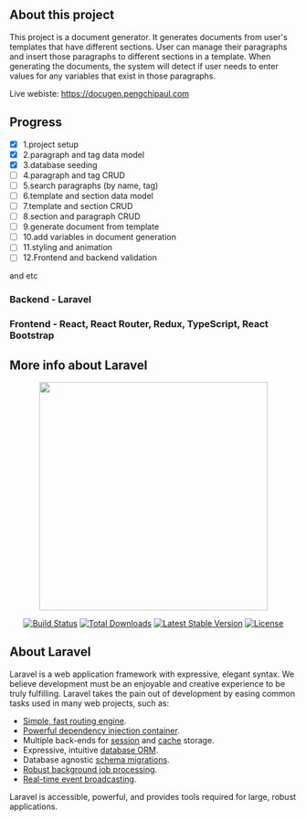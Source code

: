 ## About this project 

This project is a document generator. It generates documents from user's templates that have different sections. User can manage their paragraphs and insert those paragraphs to different sections in a template. When generating the documents, the system will detect if user needs to enter values for any variables that exist in those paragraphs.     

Live webiste: https://docugen.pengchipaul.com

## Progress

- [x] 1.project setup
- [x] 2.paragraph and tag data model
- [x] 3.database seeding
- [ ] 4.paragraph and tag CRUD
- [ ] 5.search paragraphs (by name, tag)
- [ ] 6.template and section data model
- [ ] 7.template and section CRUD
- [ ] 8.section and paragraph CRUD
- [ ] 9.generate document from template
- [ ] 10.add variables in document generation
- [ ] 11.styling and animation
- [ ] 12.Frontend and backend validation 

and etc


### Backend - Laravel 
### Frontend - React, React Router, Redux, TypeScript, React Bootstrap

## More info about Laravel

<p align="center"><img src="https://res.cloudinary.com/dtfbvvkyp/image/upload/v1566331377/laravel-logolockup-cmyk-red.svg" width="400"></p>

<p align="center">
<a href="https://travis-ci.org/laravel/framework"><img src="https://travis-ci.org/laravel/framework.svg" alt="Build Status"></a>
<a href="https://packagist.org/packages/laravel/framework"><img src="https://poser.pugx.org/laravel/framework/d/total.svg" alt="Total Downloads"></a>
<a href="https://packagist.org/packages/laravel/framework"><img src="https://poser.pugx.org/laravel/framework/v/stable.svg" alt="Latest Stable Version"></a>
<a href="https://packagist.org/packages/laravel/framework"><img src="https://poser.pugx.org/laravel/framework/license.svg" alt="License"></a>
</p>

## About Laravel

Laravel is a web application framework with expressive, elegant syntax. We believe development must be an enjoyable and creative experience to be truly fulfilling. Laravel takes the pain out of development by easing common tasks used in many web projects, such as:

- [Simple, fast routing engine](https://laravel.com/docs/routing).
- [Powerful dependency injection container](https://laravel.com/docs/container).
- Multiple back-ends for [session](https://laravel.com/docs/session) and [cache](https://laravel.com/docs/cache) storage.
- Expressive, intuitive [database ORM](https://laravel.com/docs/eloquent).
- Database agnostic [schema migrations](https://laravel.com/docs/migrations).
- [Robust background job processing](https://laravel.com/docs/queues).
- [Real-time event broadcasting](https://laravel.com/docs/broadcasting).

Laravel is accessible, powerful, and provides tools required for large, robust applications.


